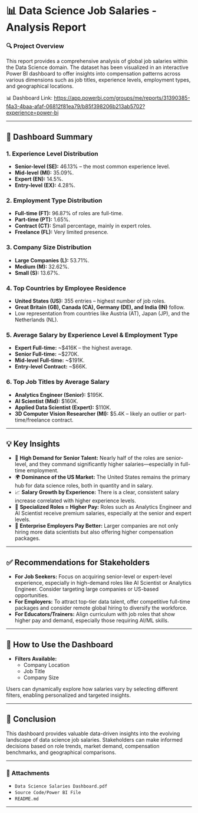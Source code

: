 # 📊 Data Science Job Salaries - Analysis Report

### 🔍 Project Overview
This report provides a comprehensive analysis of global job salaries within the Data Science domain. The dataset has been visualized in an interactive Power BI dashboard to offer insights into compensation patterns across various dimensions such as job titles, experience levels, employment types, and geographical locations.

📊 Dashboard Link: https://app.powerbi.com/groups/me/reports/31390385-f4a3-4baa-afaf-06812f81ea79/b85f398206b213ab5702?experience=power-bi

---

## 📁 Dashboard Summary

### 1. **Experience Level Distribution**
- **Senior-level (SE):** 46.13% – the most common experience level.
- **Mid-level (MI):** 35.09%.
- **Expert (EN):** 14.5%.
- **Entry-level (EX):** 4.28%.

### 2. **Employment Type Distribution**
- **Full-time (FT):** 96.87% of roles are full-time.
- **Part-time (PT):** 1.65%.
- **Contract (CT):** Small percentage, mainly in expert roles.
- **Freelance (FL):** Very limited presence.

### 3. **Company Size Distribution**
- **Large Companies (L):** 53.71%.
- **Medium (M):** 32.62%.
- **Small (S):** 13.67%.

### 4. **Top Countries by Employee Residence**
- **United States (US):** 355 entries – highest number of job roles.
- **Great Britain (GB), Canada (CA), Germany (DE), and India (IN)** follow.
- Low representation from countries like Austria (AT), Japan (JP), and the Netherlands (NL).

### 5. **Average Salary by Experience Level & Employment Type**
- **Expert Full-time:** ~$416K – the highest average.
- **Senior Full-time:** ~$270K.
- **Mid-level Full-time:** ~$191K.
- **Entry-level Contract:** ~$66K.

### 6. **Top Job Titles by Average Salary**
- **Analytics Engineer (Senior):** $195K.
- **AI Scientist (Mid):** $160K.
- **Applied Data Scientist (Expert):** $110K.
- **3D Computer Vision Researcher (MI):** $5.4K – likely an outlier or part-time/freelance contract.

---

## 💡 Key Insights

- 💼 **High Demand for Senior Talent:** Nearly half of the roles are senior-level, and they command significantly higher salaries—especially in full-time employment.
- 🌍 **Dominance of the US Market:** The United States remains the primary hub for data science roles, both in quantity and in salary.
- 📈 **Salary Growth by Experience:** There is a clear, consistent salary increase correlated with higher experience levels.
- 🧠 **Specialized Roles = Higher Pay:** Roles such as Analytics Engineer and AI Scientist receive premium salaries, especially at the senior and expert levels.
- 🏢 **Enterprise Employers Pay Better:** Larger companies are not only hiring more data scientists but also offering higher compensation packages.

---

## ✅ Recommendations for Stakeholders

- **For Job Seekers:** Focus on acquiring senior-level or expert-level experience, especially in high-demand roles like AI Scientist or Analytics Engineer. Consider targeting large companies or US-based opportunities.
- **For Employers:** To attract top-tier data talent, offer competitive full-time packages and consider remote global hiring to diversify the workforce.
- **For Educators/Trainers:** Align curriculum with job roles that show higher pay and demand, especially those requiring AI/ML skills.

---

## 📂 How to Use the Dashboard

- **Filters Available:**
  - Company Location
  - Job Title
  - Company Size

Users can dynamically explore how salaries vary by selecting different filters, enabling personalized and targeted insights.

---

## 📌 Conclusion

This dashboard provides valuable data-driven insights into the evolving landscape of data science job salaries. Stakeholders can make informed decisions based on role trends, market demand, compensation benchmarks, and geographical comparisons.

---

### 📎 Attachments
- `Data Science Salaries Dashboard.pdf`
- `Source Code/Power BI File` 
- `README.md` 


---
